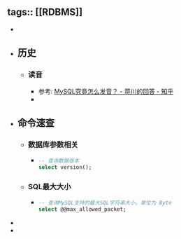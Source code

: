 tags:: [[RDBMS]]
---

-
- ## 历史
	- ### 读音
		- 参考: [MySQL究竟怎么发音？ - 蒋川的回答 - 知乎](https://www.zhihu.com/question/49011669/answer/2243496686)
		-
- ## 命令速查
	- ### 数据库参数相关
		- ``` sql
		  -- 查询数据版本
		  select version();
		  ```
	- ### SQL最大大小
		- ``` sql
		  -- 查询MySQL支持的最大SQL字符串大小，单位为 Byte
		  select @@max_allowed_packet;
		  ```
-
-
